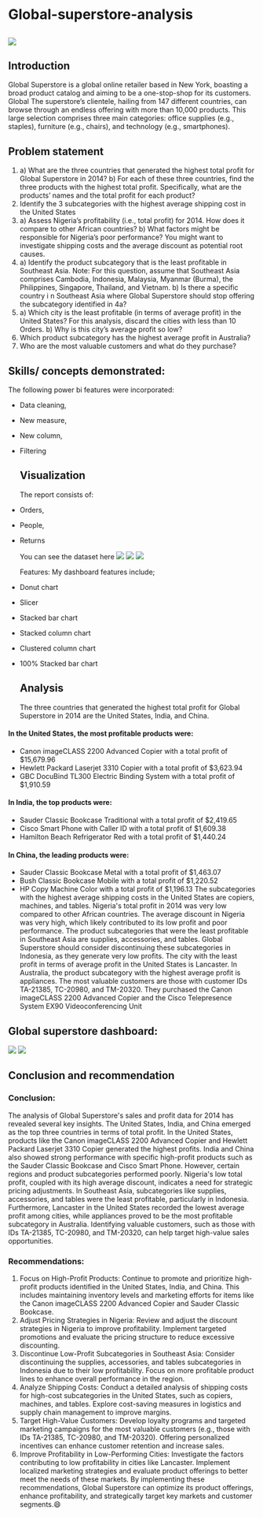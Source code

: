 # Global-superstore-analysis

![](superstore.jpeg)
---

## Introduction

Global Superstore is a global online retailer based in New York, boasting a broad product catalog and
aiming to be a one-stop-shop for its customers. Global The superstore’s clientele, hailing from 147
different countries, can browse through an endless offering with more than 10,000 products. This large
selection comprises three main categories: office supplies (e.g., staples), furniture (e.g., chairs), and
technology (e.g., smartphones).

## Problem statement
1.	a) What are the three countries that generated the highest total profit for Global Superstore in 2014? 
b) For each of these three countries, find the three products with the highest total profit. Specifically, what are the products’ names and the total profit for each product?
2.	Identify the 3 subcategories with the highest average shipping cost in the United States
3.	a) Assess Nigeria’s profitability (i.e., total profit) for 2014. How does it compare to other African countries? 
b) What factors might be responsible for Nigeria’s poor performance? You might want to investigate shipping costs and the average discount as potential root causes.
4.	a) Identify the product subcategory that is the least profitable in Southeast Asia. Note: For this question, assume that Southeast Asia comprises Cambodia, Indonesia, Malaysia, Myanmar (Burma), the Philippines, Singapore, Thailand, and Vietnam.
 b) Is there a specific country i n Southeast Asia where Global Superstore should stop offering the subcategory identified in 4a?
5.	a) Which city is the least profitable (in terms of average profit) in the United States? For this analysis, discard the cities with less than 10 Orders.
 b) Why is this city’s average profit so low?
6.	Which product subcategory has the highest average profit in Australia?
7.	Who are the most valuable customers and what do they purchase?

## Skills/ concepts demonstrated:
The following power bi features were incorporated:
- Data cleaning,
- New measure,
- New column,
- Filtering

  ## Visualization
  The report consists of:
- Orders,
- People,
- Returns

  You can see the dataset here
  ![](Global_superstore_orders.PNG)
  ![](Global_superstore_people.PNG)
  ![](Global_superstore_returns.PNG)

  Features:
  My dashboard features include;
- Donut chart
- Slicer
- Stacked bar chart
- Stacked column chart
- Clustered column chart
- 100% Stacked bar chart

  ## Analysis
  The three countries that generated the highest total profit for Global Superstore in 2014 are the United States, India, and China.
#### In the United States, the most profitable products were:
- Canon imageCLASS 2200 Advanced Copier with a total profit of $15,679.96
- Hewlett Packard Laserjet 3310 Copier with a total profit of $3,623.94
- GBC DocuBind TL300 Electric Binding System with a total profit of $1,910.59
#### In India, the top products were:
- Sauder Classic Bookcase Traditional with a total profit of $2,419.65
- Cisco Smart Phone with Caller ID with a total profit of $1,609.38
- Hamilton Beach Refrigerator Red with a total profit of $1,440.24
#### In China, the leading products were:
- Sauder Classic Bookcase Metal with a total profit of $1,463.07
- Bush Classic Bookcase Mobile with a total profit of $1,220.52
- HP Copy Machine Color with a total profit of $1,196.13
The subcategories with the highest average shipping costs in the United States are copiers, machines, and tables.
Nigeria's total profit in 2014 was very low compared to other African countries. The average discount in Nigeria was very high, which likely contributed to its low profit and poor performance.
The product subcategories that were the least profitable in Southeast Asia are supplies, accessories, and tables. Global Superstore should consider discontinuing these subcategories in Indonesia, as they generate very low profits.
The city with the least profit in terms of average profit in the United States is Lancaster.
In Australia, the product subcategory with the highest average profit is appliances.
The most valuable customers are those with customer IDs TA-21385, TC-20980, and TM-20320. They purchased the Canon imageCLASS 2200 Advanced Copier and the Cisco Telepresence System EX90 Videoconferencing Unit

## Global superstore dashboard:
![](Global_superstore_dashboard.PNG)
![](Global_superstore_dashboard2.PNG)

## Conclusion and recommendation
### Conclusion:
The analysis of Global Superstore's sales and profit data for 2014 has revealed several key insights. The United States, India, and China emerged as the top three countries in terms of total profit. In the United States, products like the Canon imageCLASS 2200 Advanced Copier and Hewlett Packard Laserjet 3310 Copier generated the highest profits. India and China also showed strong performance with specific high-profit products such as the Sauder Classic Bookcase and Cisco Smart Phone.
However, certain regions and product subcategories performed poorly. Nigeria's low total profit, coupled with its high average discount, indicates a need for strategic pricing adjustments. In Southeast Asia, subcategories like supplies, accessories, and tables were the least profitable, particularly in Indonesia.
Furthermore, Lancaster in the United States recorded the lowest average profit among cities, while appliances proved to be the most profitable subcategory in Australia. Identifying valuable customers, such as those with IDs TA-21385, TC-20980, and TM-20320, can help target high-value sales opportunities.
### Recommendations:
1.	Focus on High-Profit Products: Continue to promote and prioritize high-profit products identified in the United States, India, and China. This includes maintaining inventory levels and marketing efforts for items like the Canon imageCLASS 2200 Advanced Copier and Sauder Classic Bookcase.
2.	Adjust Pricing Strategies in Nigeria: Review and adjust the discount strategies in Nigeria to improve profitability. Implement targeted promotions and evaluate the pricing structure to reduce excessive discounting.
3.	Discontinue Low-Profit Subcategories in Southeast Asia: Consider discontinuing the supplies, accessories, and tables subcategories in Indonesia due to their low profitability. Focus on more profitable product lines to enhance overall performance in the region.
4.	Analyze Shipping Costs: Conduct a detailed analysis of shipping costs for high-cost subcategories in the United States, such as copiers, machines, and tables. Explore cost-saving measures in logistics and supply chain management to improve margins.
5.	Target High-Value Customers: Develop loyalty programs and targeted marketing campaigns for the most valuable customers (e.g., those with IDs TA-21385, TC-20980, and TM-20320). Offering personalized incentives can enhance customer retention and increase sales.
6.	Improve Profitability in Low-Performing Cities: Investigate the factors contributing to low profitability in cities like Lancaster. Implement localized marketing strategies and evaluate product offerings to better meet the needs of these markets.
By implementing these recommendations, Global Superstore can optimize its product offerings, enhance profitability, and strategically target key markets and customer segments.😄





